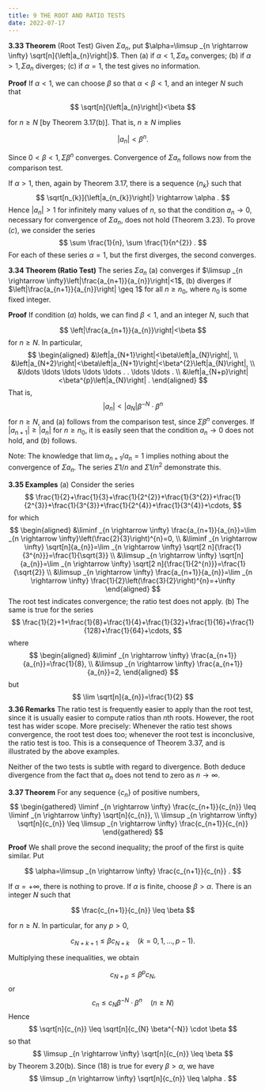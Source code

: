 ```yaml
---
title: 9 THE ROOT AND RATIO TESTS
date: 2022-07-17
---
```


**3.33 Theorem** (Root Test) Given $\Sigma a_{n}$, put $\alpha=\limsup _{n \rightarrow \infty} \sqrt[n]{\left|a_{n}\right|}$. Then
(a) if $\alpha<1, \Sigma a_{n}$ converges;
(b) if $\alpha>1, \Sigma a_{n}$ diverges;
(c) if $\alpha=1$, the test gives no information.

**Proof** If $\alpha<1$, we can choose $\beta$ so that $\alpha<\beta<1$, and an integer $N$ such that

$$
\sqrt[n]{\left|a_{n}\right|}<\beta
$$

for $n \geq N$ [by Theorem 3.17(b)]. That is, $n \geq N$ implies

$$
\left|a_{n}\right|<\beta^{n} .
$$

Since $0<\beta<1, \Sigma \beta^{n}$ converges. Convergence of $\Sigma a_{n}$ follows now from the comparison test.

If $\alpha>1$, then, again by Theorem 3.17, there is a sequence $\left\{n_{k}\right\}$ such that
$$
\sqrt[n_{k}]{\left|a_{n_{k}}\right|} \rightarrow \alpha .
$$
Hence $\left|a_{n}\right|>1$ for infinitely many values of $n$, so that the condition $a_{n} \rightarrow 0$, necessary for convergence of $\Sigma a_{n}$, does not hold (Theorem 3.23).
To prove $(c)$, we consider the series
$$
\sum \frac{1}{n}, \sum \frac{1}{n^{2}} .
$$
For each of these series $\alpha=1$, but the first diverges, the second converges.

**3.34 Theorem (Ratio Test)** The series $\Sigma a_{n}$
(a) converges if $\limsup _{n \rightarrow \infty}\left|\frac{a_{n+1}}{a_{n}}\right|<1$,
(b) diverges if $\left|\frac{a_{n+1}}{a_{n}}\right| \geq 1$ for all $n \geq n_{0}$, where $n_{0}$ is some fixed integer.

**Proof** If condition $(a)$ holds, we can find $\beta<1$, and an integer $N$, such that

$$
\left|\frac{a_{n+1}}{a_{n}}\right|<\beta
$$
for $n \geq N$. In particular,
$$
\begin{aligned}
&\left|a_{N+1}\right|<\beta\left|a_{N}\right|, \\
&\left|a_{N+2}\right|<\beta\left|a_{N+1}\right|<\beta^{2}\left|a_{N}\right|, \\
&\ldots \ldots \ldots \ldots \ldots . . \ldots \ldots . \\
&\left|a_{N+p}\right|<\beta^{p}\left|a_{N}\right| .
\end{aligned}
$$
That is,
$$
\left|a_{n}\right|<\left|a_{N}\right| \beta^{-N} \cdot \beta^{n}
$$
for $n \geq N$, and (a) follows from the comparison test, since $\Sigma \beta^{n}$ converges. If $\left|a_{n+1}\right| \geq\left|a_{n}\right|$ for $n \geq n_{0}$, it is easily seen that the condition $a_{n} \rightarrow 0$ does not hold, and $(b)$ follows.

Note: The knowledge that $\lim a_{n+1} / a_{n}=1$ implies nothing about the convergence of $\Sigma a_{n}$. The series $\Sigma 1 / n$ and $\Sigma 1 / n^{2}$ demonstrate this.

**3.35 Examples**
(a) Consider the series
$$
\frac{1}{2}+\frac{1}{3}+\frac{1}{2^{2}}+\frac{1}{3^{2}}+\frac{1}{2^{3}}+\frac{1}{3^{3}}+\frac{1}{2^{4}}+\frac{1}{3^{4}}+\cdots,
$$
for which
$$
\begin{aligned}
&\liminf _{n \rightarrow \infty} \frac{a_{n+1}}{a_{n}}=\lim _{n \rightarrow \infty}\left(\frac{2}{3}\right)^{n}=0, \\
&\liminf _{n \rightarrow \infty} \sqrt[n]{a_{n}}=\lim _{n \rightarrow \infty} \sqrt[2 n]{\frac{1}{3^{n}}}=\frac{1}{\sqrt{3}} \\
&\limsup _{n \rightarrow \infty} \sqrt[n]{a_{n}}=\lim _{n \rightarrow \infty} \sqrt[2 n]{\frac{1}{2^{n}}}=\frac{1}{\sqrt{2}} \\
&\limsup _{n \rightarrow \infty} \frac{a_{n+1}}{a_{n}}=\lim _{n \rightarrow \infty} \frac{1}{2}\left(\frac{3}{2}\right)^{n}=+\infty
\end{aligned}
$$
The root test indicates convergence; the ratio test does not apply.
(b) The same is true for the series
$$
\frac{1}{2}+1+\frac{1}{8}+\frac{1}{4}+\frac{1}{32}+\frac{1}{16}+\frac{1}{128}+\frac{1}{64}+\cdots,
$$
where
$$
\begin{aligned}
&\liminf _{n \rightarrow \infty} \frac{a_{n+1}}{a_{n}}=\frac{1}{8}, \\
&\limsup _{n \rightarrow \infty} \frac{a_{n+1}}{a_{n}}=2,
\end{aligned}
$$
but
$$
\lim \sqrt[n]{a_{n}}=\frac{1}{2}
$$
**3.36 Remarks** The ratio test is frequently easier to apply than the root test, since it is usually easier to compute ratios than $n$th roots. However, the root test has wider scope. More precisely: Whenever the ratio test shows convergence, the root test does too; whenever the root test is inconclusive, the ratio test is too. This is a consequence of Theorem 3.37, and is illustrated by the above examples.

Neither of the two tests is subtle with regard to divergence. Both deduce divergence from the fact that $a_{n}$ does not tend to zero as $n \rightarrow \infty$.

**3.37 Theorem** For any sequence $\left\{c_{n}\right\}$ of positive numbers,
$$
\begin{gathered}
\liminf _{n \rightarrow \infty} \frac{c_{n+1}}{c_{n}} \leq \liminf _{n \rightarrow \infty} \sqrt[n]{c_{n}}, \\
\limsup _{n \rightarrow \infty} \sqrt[n]{c_{n}} \leq \limsup _{n \rightarrow \infty} \frac{c_{n+1}}{c_{n}}
\end{gathered}
$$

**Proof** We shall prove the second inequality; the proof of the first is quite similar. Put

$$
\alpha=\limsup _{n \rightarrow \infty} \frac{c_{n+1}}{c_{n}} .
$$

If $\alpha=+\infty$, there is nothing to prove. If $\alpha$ is finite, choose $\beta>\alpha$. There is an integer $N$ such that

$$
\frac{c_{n+1}}{c_{n}} \leq \beta
$$

for $n \geq N$. In particular, for any $p>0$,
    
$$
c_{N+k+1} \leq \beta c_{N+k} \quad(k=0,1, \ldots, p-1) .
$$

Multiplying these inequalities, we obtain

$$
c_{N+p} \leq \beta^{p} c_{N},
$$
or
$$
c_{n} \leq c_{N} \beta^{-N} \cdot \beta^{n} \quad(n \geq N)
$$
Hence
$$
\sqrt[n]{c_{n}} \leq \sqrt[n]{c_{N} \beta^{-N}} \cdot \beta
$$
so that
$$
\limsup _{n \rightarrow \infty} \sqrt[n]{c_{n}} \leq \beta
$$
by Theorem 3.20(b). Since (18) is true for every $\beta>\alpha$, we have
$$
\limsup _{n \rightarrow \infty} \sqrt[n]{c_{n}} \leq \alpha .
$$
